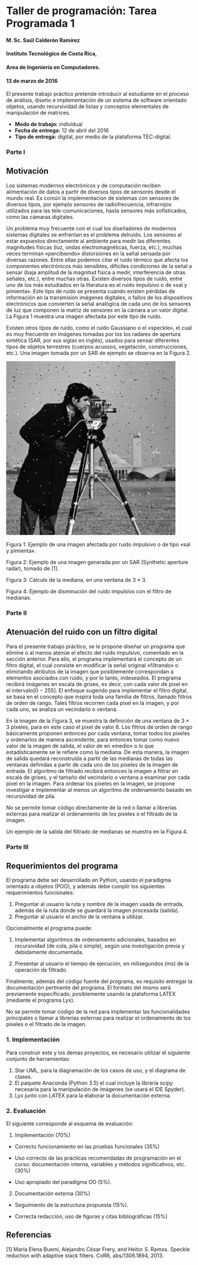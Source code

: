 # Taller de programación: Tarea Programada 1

#### M. Sc. Saúl Calderón Ramírez
#### Instituto Tecnológico de Costa Rica,
#### Area de Ingeniería en Computadores.
#### 13 de marzo de 2016

El presente trabajo práctico pretende introducir al estudiante en el proceso de análisis, diseño e implementación de un sistema de software orientado objetos, usando recursividad de listas y conceptos elementales de manipulación de matrices.

* **Modo de trabajo:** individual
* **Fecha de entrega:** 12 de abril del 2016
* **Tipo de entrega:** digital, por medio de la plataforma TEC-digital.

### Parte I
## Motivación

Los sistemas modernos electrónicos y de computación reciben alimentación de datos a partir de diversos tipos de sensores desde el mundo real. Es común la implementacion de sistemas con sensores de diversos tipos, por ejemplo sensores de radiofrecuencia, infrarrojos utilizados para las tele-comunicaciones, hasta sensores más sofisticados, como las cámaras digitales.

Un problema muy frecuente con el cual los diseñadores de modernos sistemas digitales se enfrentan es el problema delruido. Los sensores al estar expuestos directamente al ambiente para medir las diferentes magnitudes físicas (luz, ondas electromagnéticas, fuerza, etc.), muchas veces terminan «percibiendo» distorsiones en la señal sensada por diversas razones. Entre ellas podemos citar el ruido térmico que afecta los componentes electrónicos más sensibles, difíciles condiciones de la señal a sensar (baja amplitud de la magnitud física a medir, interferencia de otras señales, etc.), entre muchas otras. Existen diversos tipos de ruido, entre uno de los más estudiados en la literatura es el ruido impulsivo o de «sal y pimienta». Este tipo de ruido se presenta cuando existen pérdidas de información en la transmisión imágenes digitales, o fallos de los dispositivos electrónicos que convierten la señal analógica de cada uno de los sensores de luz que componen la matriz de sensores en la cámara a un valor digital. La Figura 1 muestra una imagen afectada por este tipo de ruido.

Existen otros tipos de ruido, como el ruido Gaussiano o el «speckle», el cual es muy frecuente en imágenes
tomadas por los los radares de apertura sintética (SAR, por sus siglas en inglés), usados para sensar diferentes
tipos de objetos terrestres (cuerpos acuosos, vegetación, construcciones, etc.). Una imagen tomada por un SAR de
ejemplo se observa en la Figura 2.

![](/imgs/input/manNoisy.PNG)

Figura 1: Ejemplo de una imagen afectada por ruido impulsivo o de tipo «sal y pimienta».

Figura 2: Ejemplo de una imagen generada por un SAR (Synthetic aperture radar), tomado de [1].

Figura 3: Cálculo de la mediana, en una ventana de 3 × 3.

Figura 4: Ejemplo de disminución del ruido impulsivo con el filtro de medianas.

### Parte II
## Atenuación del ruido con un filtro digital
Para el presente trabajo práctico, se le propone diseñar un programa que elimine o al menos atenúe el efecto del ruido impulsivo, comentado en la sección anterior. Para ello, el programa implementará el concepto de un filtro digital, el cual consiste en modificar la señal original «filtrando» o eliminando atributos de la imagen que posiblemente correspondan a elementos asociados con ruido, y por lo tanto, indeseados. El programa recibirá imágenes en escala de grises, es decir, con cada valor de pixel en el intervalo[0 − 255]. El enfoque sugerido para implementar el filtro digital, se basa en el concepto que inspira toda una familia de filtros, llamado filtros de orden de rango. Tales filtros recorren cada pixel en la imagen, y por cada uno, se analiza un vecindario o ventana.

En la imagen de la Figura 3, se muestra la definición de una ventana de 3 × 3 pixeles, para en este caso el pixel de valor 6. Los filtros de orden de rango básicamente proponen entonces por cada ventana, tomar todos los pixeles y ordenarlos de manera ascendente, para entonces tomar como nuevo valor de la imagen de salida, el valor de en «medio» o lo que estadísticamente se le refiere como la mediana. De esta manera, la imagen de salida quedará reconstruída a partir de las medianas de todas las ventanas definidas a partir de cada uno de los pixeles de la imagen de entrada. El algoritmo de filtrado recibirá entonces la imagen a filtrar en escala de grises, y el tamaño del vecindario o ventana a examinar por cada pixel en la imagen. Para ordenar los pixeles en la imagen, se propone investigar e implementar al menos un algoritmo de ordenamiento basado en recursividad de pila.

No se permite tomar código directamente de la red o llamar a librerías externas para realizar el ordenamiento
de los pixeles o el filtrado de la imagen.

Un ejemplo de la salida del filtrado de medianas se muestra en la Figura 4.

### Parte III
## Requerimientos del programa

El programa debe ser desarrollado en Python, usando el paradigma orientado a objetos (POO), y además debe cumplir los siguientes requerimientos funcionales:

1. Preguntar al usuario la ruta y nombre de la imagen usada de entrada, además de la ruta donde se guardará la imagen procesada (salida).
2. Preguntar al usuario el ancho de la ventana a utilizar.

Opcionalmente el programa puede:

1. Implementar algoritmos de ordenamiento adicionales, basados en recursividad (de cola, pila o simple), según una investigación previa y debidamente documentada.

2. Presentar al usuario el tiempo de ejecución, en milisegundos (ms) de la operación de filtrado.

Finalmente, además del código fuente del programa, es requisito entregar la documentación pertinente del programa. El formato del mismo será previamente especificado, posiblemente usando la plataforma LATEX (mediante el programa Lyx).

No se permite tomar código de la red para implementar las funcionalidades principales o llamar a librerías
externas para realizar el ordenamiento de los pixeles o el filtrado de la imagen.

### 1. Implementación
Para construír este y los demas proyectos, es necesario utilizar el siguiente conjunto de herramientas:

1. Star UML, para la diagramación de los casos de uso, y el diagrama de clases.
2. El paquete Anaconda (Python 3.5) el cual incluye la librería scipy necesaria para la manipulación de imágenes
(se usará el IDE Spyder).
3. Lyx junto con LATEX para la elaborar la documentación externa.

### 2. Evaluación
El siguiente corresponde al esquema de evaluación:
1. Implementación (70%)

* Correcto funcionamiento en las pruebas funcionales (35%)

* Uso correcto de las prácticas recomendadas de programación en el curso: documentación interna, variables y métodos signiticativos, etc. (30%)

* Uso apropiado del paradigma OO (5%).

2. Documentación externa (30%)

* Seguimiento de la estructura propuesta (15%).

* Correcta redacción, uso de figuras y citas bibliográficas (15%)

## Referencias

[1] María Elena Buemi, Alejandro César Frery, and Heitor S. Ramos. Speckle reduction with adaptive stack filters.
CoRR, abs/1306.1894, 2013.
